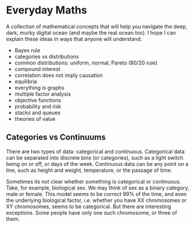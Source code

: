 # Everyday Maths

A collection of mathematical concepts that will help you navigate the deep, dark, murky digital ocean (and maybe the real ocean too). I hope I can explain these ideas in ways that anyone will understand.

- Bayes rule
- categories vs distributions
- common distributions: uniform, normal, Pareto (80/20 rule)
- compound interest
- correlation does not imply causation
- equilibria
- everything is graphs
- multiple factor analysis
- objective functions
- probability and risk
- stacks and queues
- theories of value

## Categories vs Continuums

There are two types of data: categorical and continuous. Categorical data can be separated into discrete bins (or categories), such as a light switch being on or off, or days of the week. Continuous data can be any point on a line, such as height and weight, temperature, or the passage of time.

Sometimes its not clear whether something is categorical or continuous. Take, for example, biological sex. We may think of sex as a binary category, male or female. This model seems to be correct 99% of the time, and even the underlying biological factor, i.e. whether you have XX chromosomes or XY chromosomes, seems to be categorical. But there are interesting exceptions. Some people have only one such chromosome, or three of them.
